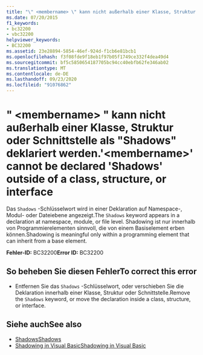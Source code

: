 ```yaml
---
title: "\" <membername> \" kann nicht außerhalb einer Klasse, Struktur oder Schnittstelle als \"Shadows\" deklariert werden."
ms.date: 07/20/2015
f1_keywords:
- bc32200
- vbc32200
helpviewer_keywords:
- BC32200
ms.assetid: 23e28894-5854-46ef-924d-f1cb6e81bcb1
ms.openlocfilehash: f3f08fde9f18eb1f97b05f1749ce332f4dea49d4
ms.sourcegitcommit: bf5c5850654187705bc94cc40ebfb62fe346ab02
ms.translationtype: MT
ms.contentlocale: de-DE
ms.lasthandoff: 09/23/2020
ms.locfileid: "91076862"
---
```

# <a name="membername-cannot-be-declared-shadows-outside-of-a-class-structure-or-interface"></a><span data-ttu-id="ccc4b-102">" \<membername> " kann nicht außerhalb einer Klasse, Struktur oder Schnittstelle als "Shadows" deklariert werden.</span><span class="sxs-lookup"><span data-stu-id="ccc4b-102">'\<membername>' cannot be declared 'Shadows' outside of a class, structure, or interface</span></span>

<span data-ttu-id="ccc4b-103">Das `Shadows` -Schlüsselwort wird in einer Deklaration auf Namespace-, Modul- oder Dateiebene angezeigt.</span><span class="sxs-lookup"><span data-stu-id="ccc4b-103">The `Shadows` keyword appears in a declaration at namespace, module, or file level.</span></span> <span data-ttu-id="ccc4b-104">Shadowing ist nur innerhalb von Programmierelementen sinnvoll, die von einem Basiselement erben können.</span><span class="sxs-lookup"><span data-stu-id="ccc4b-104">Shadowing is meaningful only within a programming element that can inherit from a base element.</span></span>  
  
 <span data-ttu-id="ccc4b-105">**Fehler-ID:** BC32200</span><span class="sxs-lookup"><span data-stu-id="ccc4b-105">**Error ID:** BC32200</span></span>  
  
## <a name="to-correct-this-error"></a><span data-ttu-id="ccc4b-106">So beheben Sie diesen Fehler</span><span class="sxs-lookup"><span data-stu-id="ccc4b-106">To correct this error</span></span>  
  
- <span data-ttu-id="ccc4b-107">Entfernen Sie das `Shadows` -Schlüsselwort, oder verschieben Sie die Deklaration innerhalb einer Klasse, Struktur oder Schnittstelle.</span><span class="sxs-lookup"><span data-stu-id="ccc4b-107">Remove the `Shadows` keyword, or move the declaration inside a class, structure, or interface.</span></span>  
  
## <a name="see-also"></a><span data-ttu-id="ccc4b-108">Siehe auch</span><span class="sxs-lookup"><span data-stu-id="ccc4b-108">See also</span></span>

- [<span data-ttu-id="ccc4b-109">Shadows</span><span class="sxs-lookup"><span data-stu-id="ccc4b-109">Shadows</span></span>](../language-reference/modifiers/shadows.md)
- [<span data-ttu-id="ccc4b-110">Shadowing in Visual Basic</span><span class="sxs-lookup"><span data-stu-id="ccc4b-110">Shadowing in Visual Basic</span></span>](../programming-guide/language-features/declared-elements/shadowing.md)
